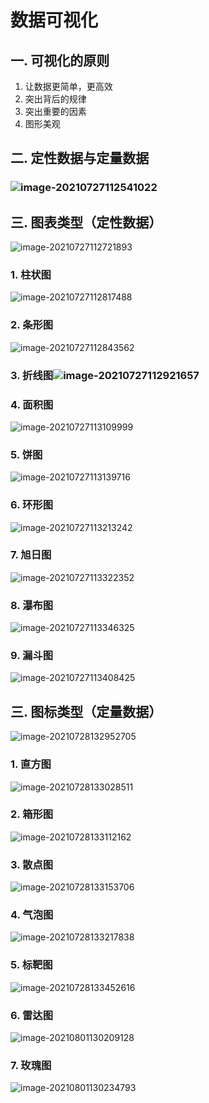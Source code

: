 # 数据可视化

## 一. 可视化的原则

1. 让数据更简单，更高效
2. 突出背后的规律
3. 突出重要的因素
4. 图形美观

## 二. 定性数据与定量数据

### ![image-20210727112541022](数据可视化.assets/image-20210727112541022.png)

## 三. 图表类型（定性数据）

![image-20210727112721893](数据可视化.assets/image-20210727112721893.png)

### 1. 柱状图

![image-20210727112817488](数据可视化.assets/image-20210727112817488.png)

### 2. 条形图

![image-20210727112843562](数据可视化.assets/image-20210727112843562.png)

### 3. 折线图![image-20210727112921657](数据可视化.assets/image-20210727112921657.png)

### 4. 面积图

![image-20210727113109999](数据可视化.assets/image-20210727113109999.png)

### 5. 饼图

![image-20210727113139716](数据可视化.assets/image-20210727113139716.png)

### 6. 环形图

![image-20210727113213242](数据可视化.assets/image-20210727113213242.png)

### 7. 旭日图

![image-20210727113322352](数据可视化.assets/image-20210727113322352.png)

### 8. 瀑布图

![image-20210727113346325](数据可视化.assets/image-20210727113346325.png)

### 9. 漏斗图

![image-20210727113408425](数据可视化.assets/image-20210727113408425.png)

## 三. 图标类型（定量数据）

![image-20210728132952705](数据可视化.assets/image-20210728132952705.png)

### 1. 直方图

![image-20210728133028511](数据可视化.assets/image-20210728133028511.png)

### 2. 箱形图

![image-20210728133112162](数据可视化.assets/image-20210728133112162.png)

### 3. 散点图

![image-20210728133153706](数据可视化.assets/image-20210728133153706.png)

### 4. 气泡图

![image-20210728133217838](数据可视化.assets/image-20210728133217838.png)

### 5. 标靶图

![image-20210728133452616](数据可视化.assets/image-20210728133452616.png)

### 6. 雷达图

![image-20210801130209128](数据可视化.assets/image-20210801130209128.png)

### 7. 玫瑰图

![image-20210801130234793](数据可视化.assets/image-20210801130234793.png)

```mermaid

```

